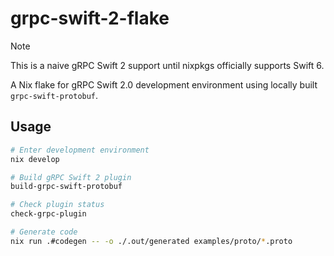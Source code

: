 # grpc-swift-2-flake

> [!NOTE]
> This is a naive gRPC Swift 2 support until nixpkgs officially supports Swift 6.

A Nix flake for gRPC Swift 2.0 development environment using locally built `grpc-swift-protobuf`.

## Usage

```bash
# Enter development environment
nix develop

# Build gRPC Swift 2 plugin
build-grpc-swift-protobuf

# Check plugin status
check-grpc-plugin

# Generate code
nix run .#codegen -- -o ./.out/generated examples/proto/*.proto
```

